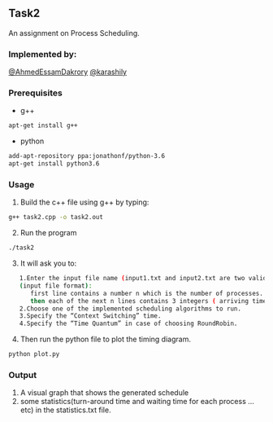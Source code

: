 ## Task2
An assignment on Process Scheduling. 


### Implemented by:
[@AhmedEssamDakrory]( https://github.com/AhmedEssamDakrory )
[@karashily]( https://github.com/karashily )

### Prerequisites

* g++
```sh
apt-get install g++
```
* python
```sh
add-apt-repository ppa:jonathonf/python-3.6
apt-get install python3.6
```
### Usage

1. Build the c++ file using g++ by typing:
```sh
g++ task2.cpp -o task2.out
```
2. Run the program
```sh
./task2
```
3. It will ask you to:
```sh
   1.Enter the input file name (input1.txt and input2.txt are two valid inputs feel free to use them).
   (input file format):
      first line contains a number n which is the number of processes.
      then each of the next n lines contains 3 integers ( arriving time , burst time and priority) respectively. 
   2.Choose one of the implemented scheduling algorithms to run.
   3.Specify the “Context Switching” time.
   4.Specify the “Time Quantum” in case of choosing RoundRobin.
```
4. Then run the python file to plot the timing diagram.
```sh
python plot.py
```

### Output
1. A visual graph that shows the generated schedule
2. some statistics(turn-around time and waiting time for each process ... etc) in the statistics.txt file.

